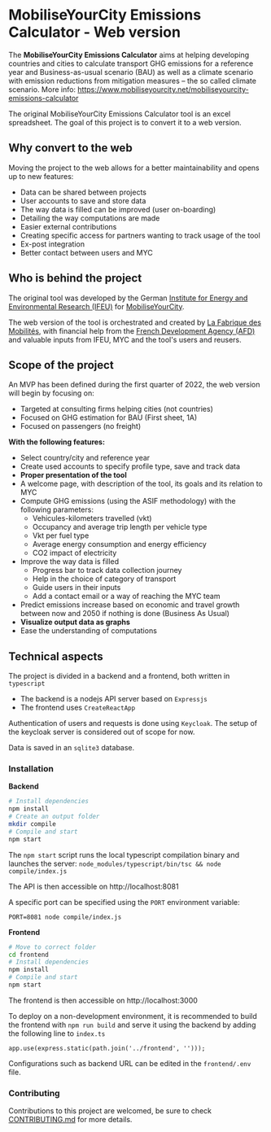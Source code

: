 # MobiliseYourCity Emissions Calculator - Web version

The **MobiliseYourCity Emissions Calculator** aims at helping developing countries and cities to calculate transport GHG emissions for a reference year and Business-as-usual scenario (BAU) as well as a climate scenario with emission reductions from mitigation measures – the so called climate scenario. More info: https://www.mobiliseyourcity.net/mobiliseyourcity-emissions-calculator

The original MobiliseYourCity Emissions Calculator tool is an excel spreadsheet. The goal of this project is to convert it to a web version.

## Why convert to the web

Moving the project to the web allows for a better maintainability and opens up to new features:
* Data can be shared between projects
* User accounts to save and store data
* The way data is filled can be improved (user on-boarding)
* Detailing the way computations are made
* Easier external contributions
* Creating specific access for partners wanting to track usage of the tool
* Ex-post integration
* Better contact between users and MYC

## Who is behind the project

The original tool was developed by the German [Institute for Energy and Environmental Research (IFEU)](https://www.ifeu.de/) for [MobiliseYourCity](https://www.mobiliseyourcity.net).

The web version of the tool is orchestrated and created by [La Fabrique des Mobilités](https://lafabriquedesmobilites.fr/), with financial help from the [French Development Agency (AFD)](https://www.afd.fr/fr) and valuable inputs from IFEU, MYC and the tool's users and reusers.

## Scope of the project

An MVP has been defined during the first quarter of 2022, the web version will begin by focusing on:
* Targeted at consulting firms helping cities (not countries)
* Focused on GHG estimation for BAU (First sheet, 1A)
* Focused on passengers (no freight)

**With the following features:**
* Select country/city and reference year
* Create used accounts to specify profile type, save and track data
* **Proper presentation of the tool**
* A welcome page, with description of the tool, its goals and its relation to MYC
* Compute GHG emissions (using the ASIF methodology) with the following parameters:
    * Vehicules-kilometers travelled (vkt)
    * Occupancy and average trip length per vehicle type
    * Vkt per fuel type
    * Average energy consumption and energy efficiency
    * CO2 impact of electricity
* Improve the way data is filled
    * Progress bar to track data collection journey
    * Help in the choice of category of transport
    * Guide users in their inputs
    * Add a contact email or a way of reaching the MYC team
* Predict emissions increase based on economic and travel growth between now and 2050 if nothing is done (Business As Usual)
* **Visualize output data as graphs**
* Ease the understanding of computations

## Technical aspects

The project is divided in a backend and a frontend, both written in `typescript`

* The backend is a nodejs API server based on `Expressjs`
* The frontend uses `CreateReactApp`

Authentication of users and requests is done using `Keycloak`. The setup of the keycloak server is considered out of scope for now.

Data is saved in an `sqlite3` database.

### Installation

**Backend**

```bash
# Install dependencies
npm install
# Create an output folder
mkdir compile
# Compile and start
npm start
```

The `npm start` script runs the local typescript compilation binary and launches the server: `node_modules/typescript/bin/tsc && node compile/index.js`

The API is then accessible on http://localhost:8081

A specific port can be specified using the `PORT` environment variable:
```
PORT=8081 node compile/index.js
```

**Frontend**
```bash
# Move to correct folder
cd frontend
# Install dependencies
npm install
# Compile and start
npm start
```

The frontend is then accessible on http://localhost:3000

To deploy on a non-development environment, it is recommended to build the frontend with `npm run build` and serve it using the backend by adding the following line to `index.ts`
```
app.use(express.static(path.join('../frontend', '')));
```

Configurations such as backend URL can be edited in the `frontend/.env` file.

### Contributing

Contributions to this project are welcomed, be sure to check [CONTRIBUTING.md](CONTRIBUTING.md) for more details.
